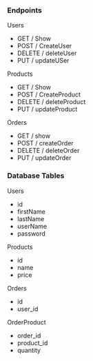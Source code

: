 ### Endpoints

 Users
 * GET / Show 
 * POST / CreateUser
 * DELETE / deleteUser
 * PUT / updateUSer


 Products 
* GET / Show
* POST / CreateProduct
* DELETE / deleteProduct
* PUT / updateProduct 


 Orders
* GET / show
* POST / createOrder
* DELETE / deleteOrder
* PUT / updateOrder

### Database Tables

Users
- id
- firstName
- lastName
- userName
- password

Products
-  id
- name
- price



Orders
- id
- user_id


OrderProduct
- order_id
- product_id 
- quantity 

